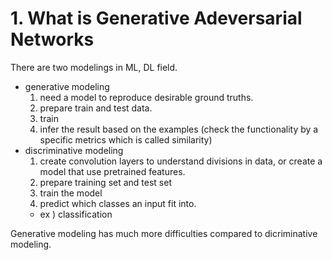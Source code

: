 
# 1. What is Generative Adeversarial Networks

There are two modelings in ML, DL field.
- generative modeling
	1. need a model to reproduce desirable ground truths.
	2. prepare train and test data.
	3. train
	4. infer the result based on the examples (check the functionality by a specific metrics which is called similarity)
- discriminative modeling
	1. create convolution layers to understand divisions in data, or create a model that use pretrained features.
	2. prepare training set and test set
	3. train the model
	4. predict which classes an input fit into.
	- ex ) classification

Generative modeling has much more difficulties compared to dicriminative modeling.


